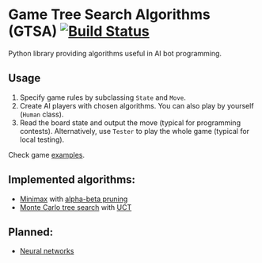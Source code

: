 # Game Tree Search Algorithms (GTSA) [![Build Status](https://travis-ci.org/AdamStelmaszczyk/gtsa.svg?branch=master)](https://travis-ci.org/AdamStelmaszczyk/gtsa)

Python library providing algorithms useful in AI bot programming.

Usage
---

1. Specify game rules by subclassing `State` and `Move`. 
2. Create AI players with chosen algorithms. You can also play by yourself (`Human` class).
3. Read the board state and output the move (typical for programming contests). 
Alternatively, use `Tester` to play the whole game (typical for local testing).

Check game [examples](https://github.com/AdamStelmaszczyk/gtsa/blob/master/examples/README.md). 

Implemented algorithms:
---

- [Minimax](https://en.wikipedia.org/wiki/Minimax) with [alpha-beta pruning](https://en.wikipedia.org/wiki/Alpha%E2%80%93beta_pruning)
- [Monte Carlo tree search](https://en.wikipedia.org/wiki/Monte_Carlo_tree_search) with [UCT](
https://en.wikipedia.org/wiki/Monte_Carlo_tree_search#Exploration_and_exploitation)

Planned:
---

- [Neural networks](https://en.wikipedia.org/wiki/Artificial_neural_network)
